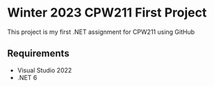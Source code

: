 # Winter 2023 CPW211 First Project

This project is my first .NET assignment for CPW211 using GitHub

## Requirements
- Visual Studio 2022
- .NET 6
